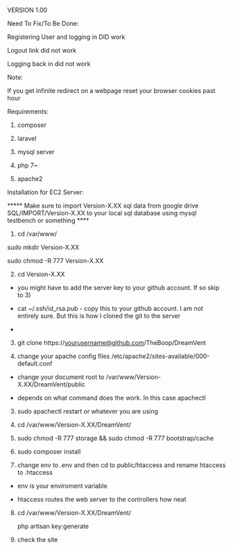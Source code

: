 VERSION 1.00

Need To Fix/To Be Done:

Registering User and logging in DID work

Logout link did not work

Logging back in did not work 

Note: 

If you get infinite redirect on a webpage reset your browser cookies past hour

Requirements:

1. composer

2. laravel

3. mysql server

4. php 7~

5. apache2

Installation for EC2 Server:

***** Make sure to import Version-X.XX sql data from google drive SQL/IMPORT/Version-X.XX to your local sql database using mysql testbench or something ****

1) cd /var/www/
  
  sudo mkdir Version-X.XX
  
  sudo chmod -R 777 Version-X.XX

2) cd Version-X.XX

  - you might have to add the server key to your github account. If so skip to 3)
  
  - cat ~/.ssh/id_rsa.pub    - copy this to your github account. I am not entirely sure. But this is how I cloned the git to the server
  - 
3) git clone https://yourusername@github.com/TheBoop/DreamVent

4) change your apache config files /etc/apache2/sites-available/000-default.conf  

  - change your document root to /var/www/Version-X.XX/DreamVent/public

  - depends on what command does the work. In this case apachectl

3) sudo apachectl restart or whatever you are using

4) cd /var/www/Version-X.XX/DreamVent/         

5) sudo chmod -R 777 storage && sudo chmod -R 777 bootstrap/cache

6) sudo composer install

7) change env to .env and then cd to public/htaccess and rename htaccess to .htaccess

  - env is your enviroment variable
  
  - htaccess routes the web server to the controllers how neat
  
8)  cd /var/www/Version-X.XX/DreamVent/  
    
    php artisan key:generate

9) check the site
